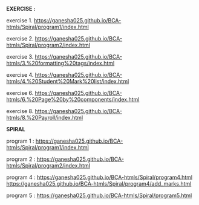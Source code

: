 **EXERCISE :**

exercise 1. https://ganesha025.github.io/BCA-htmls/Spiral/program1/index.html

exercise 2. https://ganesha025.github.io/BCA-htmls/Spiral/program2/index.html

exercise 3. https://ganesha025.github.io/BCA-htmls/3.%20formatting%20tags/index.html

exercise 4. https://ganesha025.github.io/BCA-htmls/4.%20Student%20Mark%20list/index.html

exercise 6. https://ganesha025.github.io/BCA-htmls/6.%20Page%20by%20components/index.html

exercise 8. https://ganesha025.github.io/BCA-htmls/8.%20Payroll/index.html



**SPIRAL**

program 1 : https://ganesha025.github.io/BCA-htmls/Spiral/program1/index.html

program 2 : https://ganesha025.github.io/BCA-htmls/Spiral/program2/index.html

program 4 : https://ganesha025.github.io/BCA-htmls/Spiral/program4.html
https://ganesha025.github.io/BCA-htmls/Spiral/program4/add_marks.html

program 5 : https://ganesha025.github.io/BCA-htmls/Spiral/program5.html

